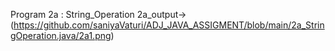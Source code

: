 Program 2a : String_Operation
2a_output->(https://github.com/saniyaVaturi/ADJ_JAVA_ASSIGMENT/blob/main/2a_StringOperation.java/2a1.png)
